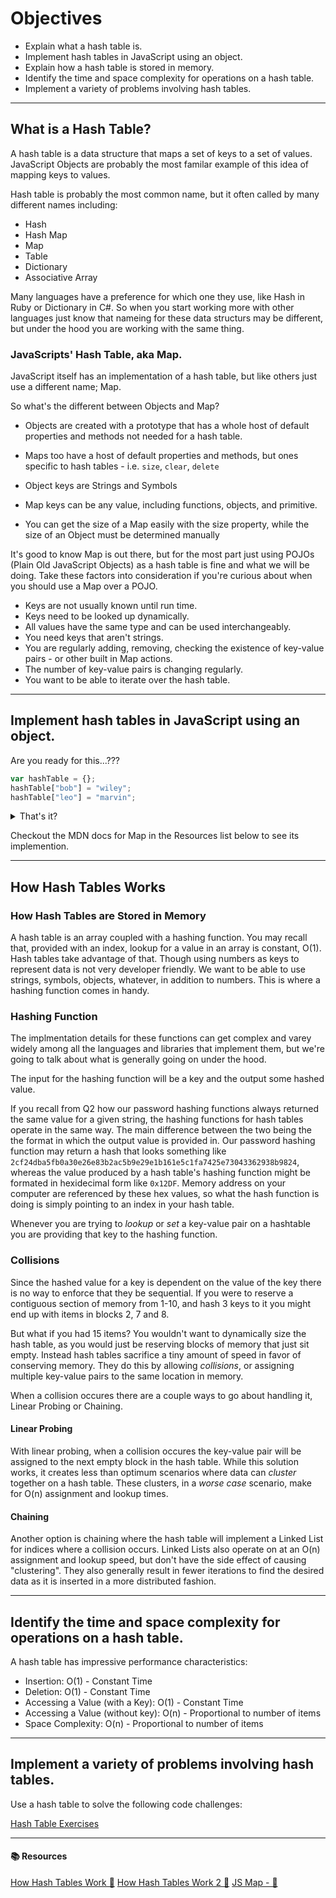 # Objectives

* Explain what a hash table is.
* Implement hash tables in JavaScript using an object.
* Explain how a hash table is stored in memory.
* Identify the time and space complexity for operations on a hash table.
* Implement a variety of problems involving hash tables.

<hr>

## What is a Hash Table?

A hash table is a data structure that maps a set of keys to a set of values.
JavaScript Objects are probably the most familar example of this idea of mapping keys to values.

Hash table is probably the most common name, but it often called by many different names including:

- Hash
- Hash Map
- Map
- Table
- Dictionary
- Associative Array

Many languages have a preference for which one they use, like Hash in Ruby or Dictionary in C#.
So when you start working more with other languages just know that nameing for these data structurs may be different,
but under the hood you are working with the same thing.

### JavaScripts' Hash Table, aka Map.

JavaScript itself has an implementation of a hash table, but like others just use a different name; Map.

So what's the different between Objects and Map?

- Objects are created with a prototype that has a whole host of default properties and methods not needed for a hash table.
- Maps too have a host of default properties and methods, but ones specific to hash tables - i.e. `size`, `clear`, `delete`

- Object keys are Strings and Symbols
- Map keys can be any value, including functions, objects, and primitive.

- You can get the size of a Map easily with the size property, while the size of an Object must be determined manually

It's good to know Map is out there,
but for the most part just using POJOs (Plain Old JavaScript Objects) as a hash table is fine and what we will be doing.
Take these factors into consideration if you're curious about when you should use a Map over a POJO.

- Keys are not usually known until run time.
- Keys need to be looked up dynamically.
- All values have the same type and can be used interchangeably.
- You need keys that aren't strings.
- You are regularly adding, removing, checking the existence of key-value pairs - or other built in Map actions.
- The number of key-value pairs is changing regularly.
- You want to be able to iterate over the hash table.

<hr>

## Implement hash tables in JavaScript using an object.

Are you ready for this...???

```js
var hashTable = {};
hashTable["bob"] = "wiley";
hashTable["leo"] = "marvin";
```

<details>
  <summary>That's it?</summary>
  ![zomg](https://media.giphy.com/media/ALZ1PPM20REZ2/giphy.gif)
</details>

Checkout the MDN docs for Map in the Resources list below to see its implemention.

<hr>

## How Hash Tables Works

### How Hash Tables are Stored in Memory

A hash table is an array coupled with a hashing function.
You may recall that, provided with an index, lookup for a value in an array is constant, O(1).
Hash tables take advantage of that.
Though using numbers as keys to represent data is not very developer friendly.
We want to be able to use strings, symbols, objects, whatever, in addition to numbers.
This is where a hashing function comes in handy.

### Hashing Function

The implmentation details for these functions can get complex and varey widely among all the languages and libraries that implement them,
but we're going to talk about what is generally going on under the hood.

The input for the hashing function will be a key and the output some hashed value.

If you recall from Q2 how our password hashing functions always returned the same value for a given string,
the hashing functions for hash tables operate in the same way.
The main difference between the two being the the format in which the output value is provided in.
Our password hashing function may return a hash that looks something like
`2cf24dba5fb0a30e26e83b2ac5b9e29e1b161e5c1fa7425e73043362938b9824`,
whereas the value produced by a hash table's hashing function might be formated in hexidecimal form like `0x12DF`.
Memory address on your computer are referenced by these hex values,
so what the hash function is doing is simply pointing to an index in your hash table.

Whenever you are trying to *lookup* or *set* a key-value pair on a hashtable you are providing that key to the hashing function.

### Collisions

Since the hashed value for a key is dependent on the value of the key there is no way to enforce that they be sequential.
If you were to reserve a contiguous section of memory from 1-10,
and hash 3 keys to it you might end up with items in blocks 2, 7 and 8.

But what if you had 15 items?
You wouldn't want to dynamically size the hash table, as you would just be reserving blocks of memory that just sit empty.
Instead hash tables sacrifice a tiny amount of speed in favor of conserving memory.
They do this by allowing *collisions*, or assigning multiple key-value pairs to the same location in memory.

When a collision occures there are a couple ways to go about handling it, Linear Probing or Chaining.

#### Linear Probing

With linear probing, when a collision occures the key-value pair will be assigned to the next empty block in the hash table.
While this solution works, it creates less than optimum scenarios where data can *cluster* together on a hash table. These clusters,
in a *worse case* scenario, make for O(n) assignment and lookup times.

#### Chaining

Another option is chaining where the hash table will implement a Linked List for indices where a collision occurs.
Linked Lists also operate on at an O(n) assignment and lookup speed, but don't have the side effect of causing "clustering".
They also generally result in fewer iterations to find the desired data as it is inserted in a more distributed fashion.

<hr>

## Identify the time and space complexity for operations on a hash table.

A hash table has impressive performance characteristics:

- Insertion: O(1) - Constant Time
- Deletion: O(1) - Constant Time
- Accessing a Value (with a Key): O(1) - Constant Time
- Accessing a Value (without key): O(n) - Proportional to number of items
- Space Complexity: O(n) - Proportional to number of items

<hr>

## Implement a variety of problems involving hash tables.

Use a hash table to solve the following code challenges:

[Hash Table Exercises](https://github.com/gSchool/cs-exercises/tree/master/hash-tables)

<hr>

#### 📚 Resources
[How Hash Tables Work 🎥](https://www.youtube.com/watch?v=MfhjkfocRR0)
[How Hash Tables Work 2 🎥](https://www.youtube.com/watch?v=h2d9b_nEzoA)
[JS Map - 📖](https://developer.mozilla.org/en-US/docs/Web/JavaScript/Reference/Global_Objects/Map)
